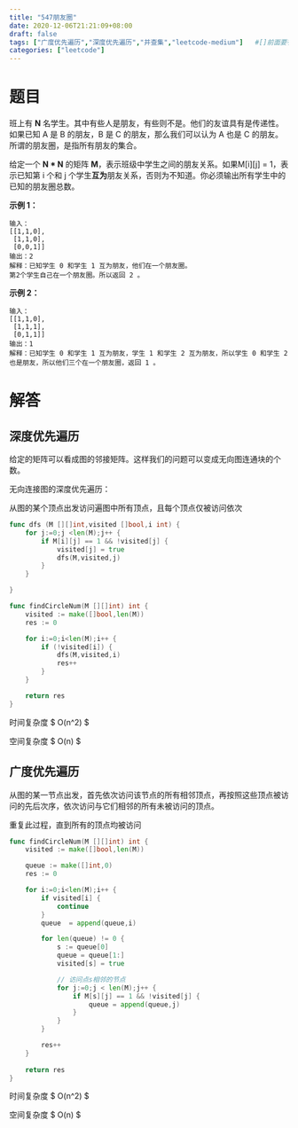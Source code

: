 ```yaml
---
title: "547朋友圈"
date: 2020-12-06T21:21:09+08:00
draft: false
tags: ["广度优先遍历","深度优先遍历","并查集","leetcode-medium"]   #[]前面要有空格
categories: ["leetcode"]
---
```


# 题目

班上有 **N** 名学生。其中有些人是朋友，有些则不是。他们的友谊具有是传递性。如果已知 A 是 B 的朋友，B 是 C 的朋友，那么我们可以认为 A 也是 C 的朋友。所谓的朋友圈，是指所有朋友的集合。

给定一个 **N \* N** 的矩阵 **M**，表示班级中学生之间的朋友关系。如果M[i][j] = 1，表示已知第 i 个和 j 个学生**互为**朋友关系，否则为不知道。你必须输出所有学生中的已知的朋友圈总数。

 

**示例 1：**

```
输入：
[[1,1,0],
 [1,1,0],
 [0,0,1]]
输出：2 
解释：已知学生 0 和学生 1 互为朋友，他们在一个朋友圈。
第2个学生自己在一个朋友圈。所以返回 2 。
```

**示例 2：**

```
输入：
[[1,1,0],
 [1,1,1],
 [0,1,1]]
输出：1
解释：已知学生 0 和学生 1 互为朋友，学生 1 和学生 2 互为朋友，所以学生 0 和学生 2 也是朋友，所以他们三个在一个朋友圈，返回 1 。
```

# 解答

## 深度优先遍历



给定的矩阵可以看成图的邻接矩阵。这样我们的问题可以变成无向图连通块的个数。

无向连接图的深度优先遍历：

从图的某个顶点出发访问遍图中所有顶点，且每个顶点仅被访问依次

```go
func dfs (M [][]int,visited []bool,i int) {
    for j:=0;j <len(M);j++ {
        if M[i][j] == 1 && !visited[j] {
            visited[j] = true 
            dfs(M,visited,j)
        }
    }

}

func findCircleNum(M [][]int) int {
    visited := make([]bool,len(M))
    res := 0

    for i:=0;i<len(M);i++ {
        if (!visited[i]) {
            dfs(M,visited,i)
            res++ 
        }
    }

    return res 
}

```

时间复杂度 $ O(n^2) $

空间复杂度 $ O(n) $



## 广度优先遍历

 从图的某一节点出发，首先依次访问该节点的所有相邻顶点，再按照这些顶点被访问的先后次序，依次访问与它们相邻的所有未被访问的顶点。

重复此过程，直到所有的顶点均被访问



```go
func findCircleNum(M [][]int) int {
	visited := make([]bool,len(M))

	queue := make([]int,0)
	res := 0

	for i:=0;i<len(M);i++ {
		if visited[i] {
			continue
		}
		queue  = append(queue,i)

		for len(queue) != 0 {
			s := queue[0]
			queue = queue[1:]
            visited[s] = true 

			// 访问点s相邻的节点
			for j:=0;j < len(M);j++ {
				if M[s][j] == 1 && !visited[j] {
					queue = append(queue,j)
				}
			}
		}

		res++
	}
	
	return res 
}
```

时间复杂度 $ O(n^2) $

空间复杂度 $ O(n) $